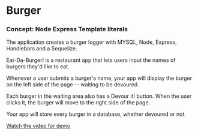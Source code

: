 # Burger

### Concept: Node Express Template literals

The application creates a burger logger with MYSQL, Node, Express, Handlebars and a Sequelize. 

Eat-Da-Burger! is a restaurant app that lets users input the names of burgers they'd like to eat.

Whenever a user submits a burger's name, your app will display the burger on the left side of the page -- waiting to be devoured.

Each burger in the waiting area also has a Devour it! button. When the user clicks it, the burger will move to the right side of the page.

Your app will store every burger in a database, whether devoured or not.

[Watch the video for demo](https://www.youtube.com/watch?v=msvdn95x9OM&feature=youtu.be)

